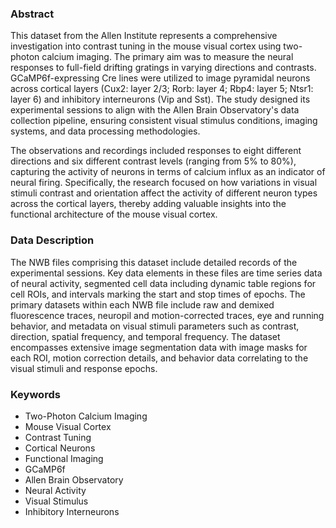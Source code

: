 ### Abstract

This dataset from the Allen Institute represents a comprehensive investigation into contrast tuning in the mouse visual cortex using two-photon calcium imaging. The primary aim was to measure the neural responses to full-field drifting gratings in varying directions and contrasts. GCaMP6f-expressing Cre lines were utilized to image pyramidal neurons across cortical layers (Cux2: layer 2/3; Rorb: layer 4; Rbp4: layer 5; Ntsr1: layer 6) and inhibitory interneurons (Vip and Sst). The study designed its experimental sessions to align with the Allen Brain Observatory's data collection pipeline, ensuring consistent visual stimulus conditions, imaging systems, and data processing methodologies.

The observations and recordings included responses to eight different directions and six different contrast levels (ranging from 5% to 80%), capturing the activity of neurons in terms of calcium influx as an indicator of neural firing. Specifically, the research focused on how variations in visual stimuli contrast and orientation affect the activity of different neuron types across the cortical layers, thereby adding valuable insights into the functional architecture of the mouse visual cortex.

### Data Description

The NWB files comprising this dataset include detailed records of the experimental sessions. Key data elements in these files are time series data of neural activity, segmented cell data including dynamic table regions for cell ROIs, and intervals marking the start and stop times of epochs. The primary datasets within each NWB file include raw and demixed fluorescence traces, neuropil and motion-corrected traces, eye and running behavior, and metadata on visual stimuli parameters such as contrast, direction, spatial frequency, and temporal frequency. The dataset encompasses extensive image segmentation data with image masks for each ROI, motion correction details, and behavior data correlating to the visual stimuli and response epochs.

### Keywords

- Two-Photon Calcium Imaging
- Mouse Visual Cortex
- Contrast Tuning
- Cortical Neurons
- Functional Imaging
- GCaMP6f
- Allen Brain Observatory
- Neural Activity
- Visual Stimulus
- Inhibitory Interneurons